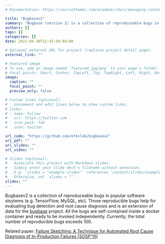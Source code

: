 ```yaml
---
# Documentation: https://sourcethemes.com/academic/docs/managing-content/

title: "Bugbasev2"
summary: "Bugbase (version 2) is a collection of reproduceable bugs in popular software stsytems."
authors: []
tags: []
categories: []
date: 2021-04-30T22:42:50-04:00

# Optional external URL for project (replaces project detail page).
external_link: ""

# Featured image
# To use, add an image named `featured.jpg/png` to your page's folder.
# Focal points: Smart, Center, TopLeft, Top, TopRight, Left, Right, BottomLeft, Bottom, BottomRight.
image:
  caption: ""
  focal_point: ""
  preview_only: false

# Custom links (optional).
#   Uncomment and edit lines below to show custom links.
# links:
# - name: Follow
#   url: https://twitter.com
#   icon_pack: fab
#   icon: twitter

url_code: "https://github.com/efeslab/bugbasev2"
url_pdf: ""
url_slides: ""
url_video: ""

# Slides (optional).
#   Associate this project with Markdown slides.
#   Simply enter your slide deck's filename without extension.
#   E.g. `slides = "example-slides"` references `content/slides/example-slides.md`.
#   Otherwise, set `slides = ""`.
slides: ""
---
```

Bugbasev2 is a collection of reproduceable bugs in popular software stsytems (e.g. TensorFlow, MySQL, etc). Those reproducible bugs help for evaluating bug detection and root cause diagnosis and is an extension of data for the [bugbase](https://github.com/dslab-epfl/bugbase) project. All the bugs are self-contained inside a docker container and ready to be invoked independently. Currently, the total number of reproducible bugs exceeds 100.

Related paper: [Failure Sketching: A Technique for Automated Root Cause Diagnosis of In-Production Failures (SOSP'15)](https://dslab.epfl.ch/pubs/gist.pdf)
